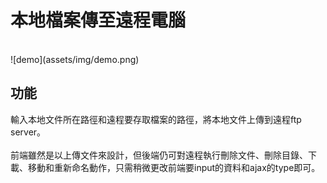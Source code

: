# 本地檔案傳至遠程電腦

<br>
![demo](assets/img/demo.png)

## 功能
輸入本地文件所在路徑和遠程要存取檔案的路徑，將本地文件上傳到遠程ftp server。<br><br>
前端雖然是以上傳文件來設計，但後端仍可對遠程執行刪除文件、刪除目錄、下載、移動和重新命名動作，只需稍微更改前端要input的資料和ajax的type即可。
<i class="fa fa-weixin"></i>

<head> 
    <script defer src="https://use.fontawesome.com/releases/v5.0.13/js/all.js"></script> 
    <script defer src="https://use.fontawesome.com/releases/v5.0.13/js/v4-shims.js"></script> 
</head> 
<link rel="stylesheet" href="https://use.fontawesome.com/releases/v5.0.13/css/all.css">
